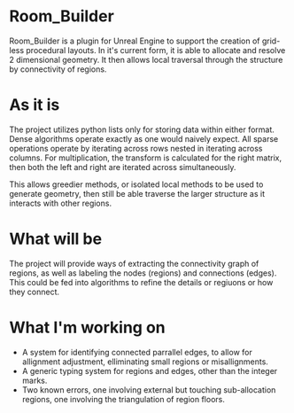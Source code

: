 # Room_Builder

Room_Builder is a plugin for Unreal Engine to support the creation of grid-less procedural layouts. In it's current form, it is able to allocate and resolve 2 dimensional geometry. It then allows local traversal through the structure by connectivity of regions.
# As it is
The project utilizes python lists only for storing data within either format. Dense algorithms operate exactly as one would naively expect. All sparse operations operate by iterating across rows nested in iterating across columns. For multiplication, the transform is calculated for the right matrix, then both the left and right are iterated across simultaneously.

This allows greedier methods, or isolated local methods to be used to generate geometry, then still be able traverse the larger structure as it interacts with other regions.

# What will be

The project will provide ways of extracting the connectivity graph of regions, as well as labeling the nodes (regions) and connections (edges). This could be fed into algorithms to refine the details or regiuons or how they connect.

# What I'm working on

* A system for identifying connected parrallel edges, to allow for allignment adjustment, elliminating small regions or misallignments.
* A generic typing system for regions and edges, other than the integer marks.
* Two known errors, one involving external but touching sub-allocation regions, one involving the triangulation of region floors.
